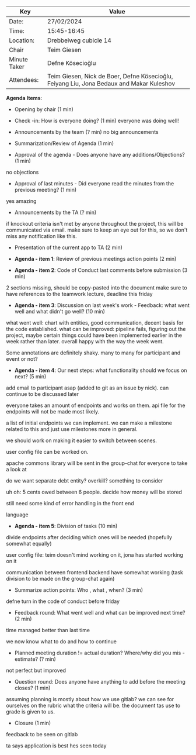 | Key | Value |
| --- | --- |
| Date: | 27/02/2024 |
| Time: | 15:45-16:45 |
| Location: | Drebbelweg cubicle 14 |
| Chair | Teim Giesen |
| Minute Taker | Defne Kösecioğlu|
| Attendees: | Teim Giesen, Nick de Boer, Defne Kösecioğlu, Feiyang Liu, Jona Bedaux and Makar Kuleshov|

**Agenda Items**: 

- Opening by chair (1 min)


- Check -in: How is everyone doing? (1 min)
everyone was doing well!


- Announcements by the team (? min)
no big announcements 


- Summarization/Review of Agenda (1 min)


- Approval of the agenda - Does anyone have any additions/Objections? (1 min)

no objections 

- Approval of last minutes - Did everyone read the minutes from the previous meeting? (1 min)

yes amazing 

- Announcements by the TA (? min)

if knockout criteria isn't met by anyone throughout the project, this will be communicated via email. make sure to keep 
an eye out for this, so we don't miss any notification like this.

- Presentation of the current app to TA  (2 min)


- **Agenda - item 1**: Review of previous meetings action points (2 min)

- **Agenda - item 2**: Code of Conduct last comments before submission (3 min)

2 sections missing, should be copy-pasted into the document
make sure to have references to the teamwork lecture, deadline this friday

- **Agenda - item 3**: Discussion on last week's work - Feedback: what went well and what didn't go well? (10 min)

what went well: chart with entities, good communication, decent basis for the code established.
what can be improved: pipeline fails, figuring out the project, maybe certain things could have been implemented earlier in the week rather than later.
overall happy with the way the week went.

Some annotations are definitely shaky. many to many for participant and event or not? 

- **Agenda - item 4**: Our next steps: what functionality should we focus on next? (5 min)

add email to participant asap (added to git as an issue by nick). can continue to be discussed later

everyone takes an amount of endpoints and works on them. api file for the endpoints will not be made most likely.

a list of initial endpoints we can implement. we can make a milestone related to this and just use milestones more in general.

we should work on making it easier to switch between scenes.

user config file can be worked on.

apache commons library will be sent in the group-chat for everyone to take a look at 

do we want separate debt entity? overkill? something to consider

uh oh: 5 cents owed between 6 people. decide how money will be stored 

still need some kind of error handling in the front end 

language

- **Agenda - item 5**: Division of tasks (10 min)

divide endpoints after deciding which ones will be needed (hopefully somewhat equally)

user config file: teim doesn't mind working on it, jona has started working on it

communication between frontend backend have somewhat working (task division to be made on the group-chat again)

- Summarize action points: Who , what , when? (3 min)

defne turn in the code of conduct before friday 

- Feedback round: What went well and what can be improved next time? (2 min)

time managed better than last time 

we now know what to do and how to continue

- Planned meeting duration != actual duration? Where/why did you mis -estimate? (? min)

not perfect but improved 

- Question round: Does anyone have anything to add before the meeting closes? (1 min)

assuming planning is mostly about how we use gitlab? 
we can see for ourselves on the rubric what the criteria will be. the document tas use to grade is given to us. 

- Closure (1 min)

feedback to be seen on gitlab 

ta says application is best hes seen today 

